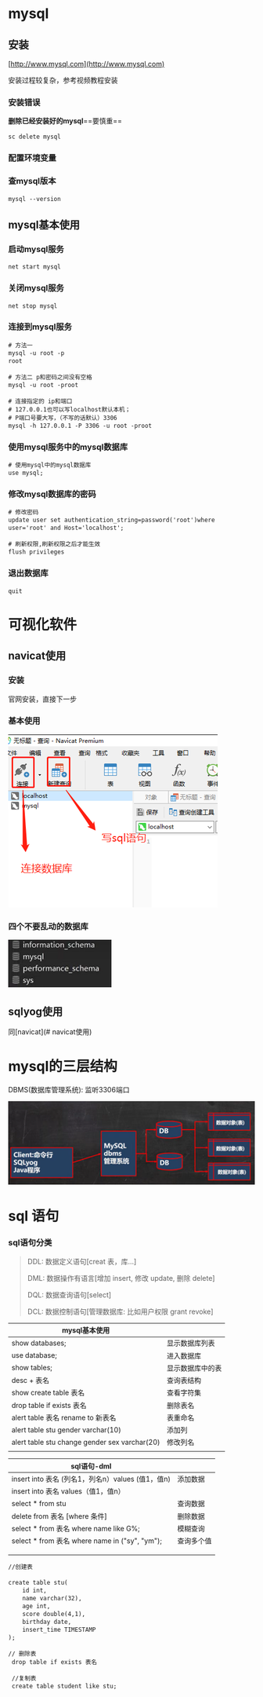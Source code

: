 

# mysql

## 安装

[http://www.mysql.com](http://www.mysql.com)

安装过程较复杂，参考视频教程安装

### 安装错误

**删除已经安装好的mysql**==要慎重==

```mysql
sc delete mysql
```

### 配置环境变量

### 查mysql版本

```mysql
mysql --version
```

## mysql基本使用

### 启动mysql服务

```mysql 
net start mysql
```

### 关闭mysql服务

```mysql
net stop mysql
```

### 连接到mysql服务

```mysql
# 方法一
mysql -u root -p
root

# 方法二 p和密码之间没有空格
mysql -u root -proot

# 连接指定的 ip和端口  
# 127.0.0.1也可以写localhost默认本机；
# P端口号要大写，（不写的话默认）3306
mysql -h 127.0.0.1 -P 3306 -u root -proot
```

### 使用mysql服务中的mysql数据库

```mysql
# 使用mysql中的mysql数据库
use mysql;
```

### 修改mysql数据库的密码

```mysql
# 修改密码
update user set authentication_string=password('root')where user='root' and Host='localhost';

# 刷新权限,刷新权限之后才能生效
flush privileges
```

### 退出数据库

```mysql
quit
```



# 可视化软件



## navicat使用

### 安装

官网安装，直接下一步

### 基本使用

![image-20221108110319939](mysql基础.assets/image-20221108110319939.png)

### 四个不要乱动的数据库

![image-20221108102750280](mysql基础.assets/image-20221108102750280.png)



## sqlyog使用

同[navicat](# navicat使用)



# mysql的三层结构

DBMS(数据库管理系统): 监听3306端口



![image-20221108111149691](mysql基础.assets/image-20221108111149691.png)



#  sql 语句

### sql语句分类

> DDL: 数据定义语句[creat 表，库...]
>
> DML: 数据操作有语言[增加 insert, 修改 update, 删除 delete]
>
> DQL: 数据查询语句[select]
>
> DCL: 数据控制语句[管理数据库: 比如用户权限 grant revoke] 

| mysql基本使用                                 |                  |
| --------------------------------------------- | ---------------- |
| show databases;                               | 显示数据库列表   |
| use database;                                 | 进入数据库       |
| show tables;                                  | 显示数据库中的表 |
| desc + 表名                                   | 查询表结构       |
| show create table 表名                        | 查看字符集       |
| drop table if exists 表名                     | 删除表名         |
| alert table 表名 rename to 新表名             | 表重命名         |
| alert table stu gender varchar(10)            | 添加列           |
| alert table stu change gender sex varchar(20) | 修改列名         |
|                                               |                  |

| sql语句-dml                                       |            |
| ------------------------------------------------- | ---------- |
| insert into 表名 (列名1，列名n）values (值1，值n) | 添加数据   |
| insert into 表名 values（值1，值n）               |            |
| select * from stu                                 | 查询数据   |
| delete from 表名 [where 条件]                     | 删除数据   |
| select * from 表名 where name like G%;            | 模糊查询   |
| select * from  表名 where name in ("sy", "ym");   | 查询多个值 |
|                                                   |            |
|                                                   |            |
|                                                   |            |

```mysql
//创建表

create table stu(
	id int,
	name varchar(32),
	age int,
	score double(4,1),
	birthday date,
	insert_time TIMESTAMP
);

// 删除表
 drop table if exists 表名
 
 //复制表
 create table student like stu;
```

